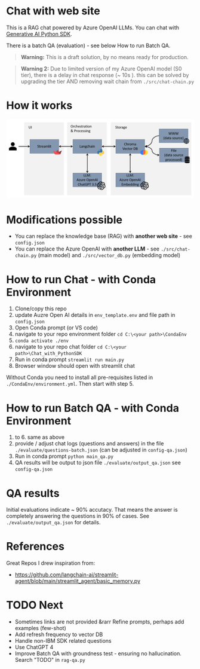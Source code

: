 # Chat with web site
This is a RAG chat powered by Azure OpenAI LLMs. You can chat with [Generative AI Python SDK](https://github.com/IBM/).

There is a batch QA (evaluation) - see below How to run Batch QA.

> **Warning:** This is a draft solution, by no means ready for production.

> **Warning 2:** Due to limited version of my Azure OpenAI model (S0 tier), there is a delay in chat response (~ 10s ). this can be solved by upgrading the tier AND removing wait chain from `./src/chat-chain.py`

# How it works
![alt text](https://github.com/jcinert/Experiments/blob/main/LLM/RAG/Chat_with_PythonSDK/docs/architecture2.png "Chat architecture")

# Modifications possible
- You can replace the knowledge base (RAG) with __another web site__ - see `config.json`
- You can replace the Azure OpenAI with __another LLM__ - see `./src/chat-chain.py` (main model) and `./src/vector_db.py` (embedding model)

# How to run Chat - with Conda Environment
1. Clone/copy this repo
1. update Auzre Open AI details in `env_template.env` and file path in `config.json`
3. Open Conda prompt (or VS code)
4. navigate to your repo environment folder `cd C:\<your path>\CondaEnv`
5. `conda activate ./env`
6. navigate to your repo chat folder `cd C:\<your path>\Chat_with_PythonSDK`
7. Run in conda prompt `streamlit run main.py`
8. Browser window should open with streamlit chat

Without Conda you need to install all pre-requisites listed in `./CondaEnv/environment.yml`. Then start with step 5.

# How to run Batch QA - with Conda Environment
1. to 6. same as above
7. provide / adjust chat logs (questions and answers) in the file `./evaluate/questions-batch.json` (can be adjusted in `config-qa.json`)
8. Run in conda prompt `python main_qa.py`
9. QA results will be output to json file `./evaluate/output_qa.json` see `config-qa.json`

# QA results
Initial evaluations indicate ~ 90% accutacy. That means the answer is completely answering the questions in 90% of cases. See `./evaluate/output_qa.json` for details.

# References
Great Repos I drew inspiration from:
- https://github.com/langchain-ai/streamlit-agent/blob/main/streamlit_agent/basic_memory.py

# TODO Next
- Sometimes links are not provided &rarr Refine prompts, perhaps add examples (few-shot)
- Add refresh frequency to vector DB
- Handle non-IBM SDK related questions
- Use ChatGPT 4
- Improve Batch QA with groundness test - ensuring no hallucination. Search "TODO" in `rag-qa.py`